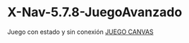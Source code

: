 # X-Nav-5.7.8-JuegoAvanzado
Juego con estado y sin conexión
<a href="http://djuanes87.github.io/X-Nav-5.7.8-JuegoAvanzado">  JUEGO CANVAS</a>
